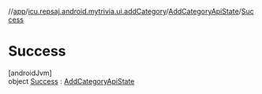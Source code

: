 //[app](../../../../index.md)/[icu.repsaj.android.mytrivia.ui.addCategory](../../index.md)/[AddCategoryApiState](../index.md)/[Success](index.md)

# Success

[androidJvm]\
object [Success](index.md) : [AddCategoryApiState](../index.md)
